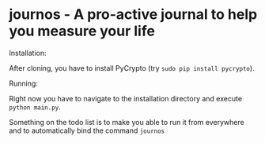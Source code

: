 journos - A pro-active journal to help you measure your life
=======

Installation:

After cloning, you have to install PyCrypto (try `sudo pip install pycrypto`).

Running:

Right now you have to navigate to the installation directory and execute `python main.py`.

Something on the todo list is to make you able to run it from everywhere and to automatically bind the command `journos`
